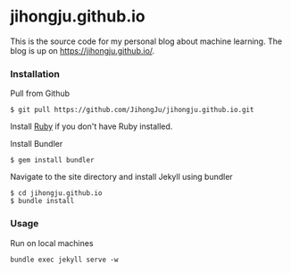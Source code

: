 # jihongju.github.io

This is the source code for my personal blog about machine learning. The blog is up on https://jihongju.github.io/.


### Installation

Pull from Github

```
$ git pull https://github.com/JihongJu/jihongju.github.io.git
```

Install [Ruby](https://www.ruby-lang.org/en/documentation/installation/) if you don't have Ruby installed.


Install Bundler

```
$ gem install bundler
```

Navigate to the site directory and install Jekyll using bundler

```
$ cd jihongju.github.io
$ bundle install
```


### Usage

Run on local machines

```
bundle exec jekyll serve -w
```
